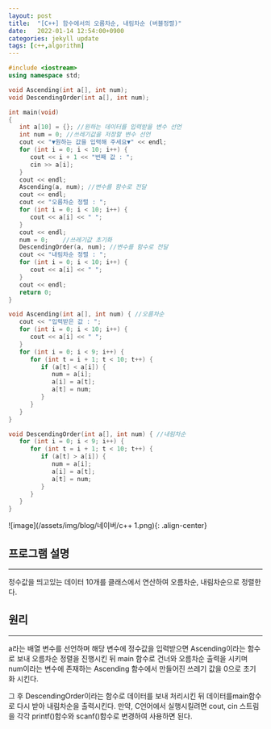 ```yaml
---
layout: post
title:  "[C++] 함수에서의 오름차순, 내림차순 (버블정렬)"
date:   2022-01-14 12:54:00+0900
categories: jekyll update
tags: [c++,algorithm]
---
```

```c++
#include <iostream>
using namespace std;

void Ascending(int a[], int num);
void DescendingOrder(int a[], int num);

int main(void) 
{
   int a[10] = {}; //원하는 데이터를 입력받을 변수 선언
   int num = 0; //쓰레기값을 저장할 변수 선언
   cout << "▼원하는 값을 입력해 주세요▼" << endl;
   for (int i = 0; i < 10; i++) {
      cout << i + 1 << "번째 값 : ";
      cin >> a[i];
   }
   cout << endl;
   Ascending(a, num); //변수를 함수로 전달
   cout << endl;
   cout << "오름차순 정렬 : ";
   for (int i = 0; i < 10; i++) {
      cout << a[i] << " ";
   }
   cout << endl;
   num = 0;    //쓰레기값 초기화
   DescendingOrder(a, num); //변수를 함수로 전달
   cout << "내림차순 정렬 : ";
   for (int i = 0; i < 10; i++) {
      cout << a[i] << " ";
   }
   cout << endl;
   return 0;
}

void Ascending(int a[], int num) { //오름차순
   cout << "입력받은 값 : ";
   for (int i = 0; i < 10; i++) {
      cout << a[i] << " ";
   }
   for (int i = 0; i < 9; i++) {
      for (int t = i + 1; t < 10; t++) {
         if (a[t] < a[i]) {
            num = a[i];
            a[i] = a[t];
            a[t] = num;
         }
      }
   }
}

void DescendingOrder(int a[], int num) { //내림차순
   for (int i = 0; i < 9; i++) {
      for (int t = i + 1; t < 10; t++) {
         if (a[t] > a[i]) {
            num = a[i];
            a[i] = a[t];
            a[t] = num;
         }
      }
   }
}
```
![image](/assets/img/blog/네이버/c++ 1.png){: .align-center}

## 프로그램 설명
--------------

​정수값을 띄고있는 데이터 10개를 클래스에서 연산하여 오름차순, 내림차순으로 정렬한다.

## 원리
-------

 a라는 배열 변수를 선언하며 해당 변수에 정수값을 입력받으면 Ascending이라는 함수로 보내 오름차순 정렬을 진행시킨 뒤 
main 함수로 건너와 오름차순 출력을 시키며 num이라는 변수에 존재하는 Ascending 함수에서 만들어진 쓰레기 값을 0으로 초기화 시킨다.

 그 후 DescendingOrder이라는 함수로 데이터를 보내 처리시킨 뒤 데이터를main함수로 다시 받아 내림차순을 출력시킨다.
만약, C언어에서 실행시킬려면 cout, cin 스트림을 각각 printf()함수와 scanf()함수로 변경하여 사용하면 된다.
